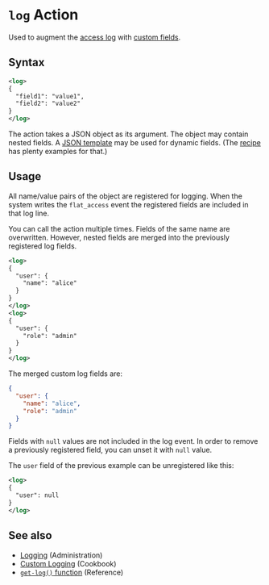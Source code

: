 # `log` Action

Used to augment the [access log](/administration/logging.md#access-log) with [custom fields](/cookbook/custom-logging.md).

## Syntax

```xml
<log>
{
  "field1": "value1",
  "field2": "value2"
}
</log>
```

The action takes a JSON object as its argument. The object may contain nested fields. A [JSON template](/reference/templating/README.md) may be used for dynamic fields. (The [recipe](/cookbook/custom-logging.md) has plenty examples for that.)

## Usage

All name/value pairs of the object are registered for logging.  When the system writes the `flat_access` event the registered fields are included in that log line.

You can call the action multiple times. Fields of the same name are overwritten. However, nested fields are merged into the previously registered log fields.

```xml
<log>
{
  "user": {
    "name": "alice"
  }
}
</log>
<log>
{
  "user": {
    "role": "admin"
  }
}
</log>
```

The merged custom log fields are:
```json
{
  "user": {
    "name": "alice",
    "role": "admin"
  }
}
```

Fields with `null` values are not included in the log event. In order to remove a previously registered field, you can unset it with `null` value.

The `user` field of the previous example can be unregistered like this:
```xml
<log>
{
  "user": null
}
</log>
```

## See also

* [Logging](/administration/logging.md) (Administration)
* [Custom Logging](/cookbook/custom-logging.md) (Cookbook)
* [`get-log()` function](/reference/functions/get-log.md) (Reference)
